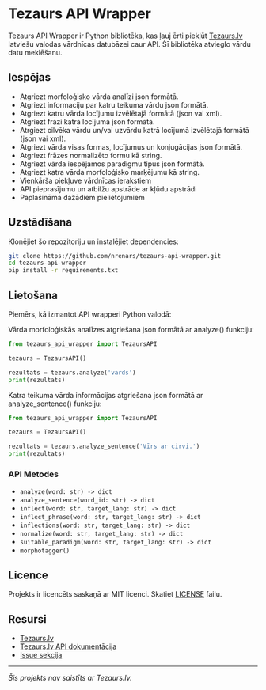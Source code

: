 # Tezaurs API Wrapper

Tezaurs API Wrapper ir Python bibliotēka, kas ļauj ērti piekļūt [Tezaurs.lv](https://tezaurs.lv/) latviešu valodas vārdnīcas datubāzei caur API. Šī bibliotēka atvieglo vārdu datu meklēšanu.

## Iespējas

- Atgriezt morfoloģisko vārda analīzi json formātā.
- Atgriezt informaciju par katru teikuma vārdu json formātā.
- Atgriezt katru vārda locījumu izvēlētajā formātā (json vai xml).
- Atgriezt frāzi katrā locījumā json formātā.
- Atrgiezt cilvēka vārdu un/vai uzvārdu katrā locījumā izvēlētajā formātā (json vai xml).
- Atgriezt vārda visas formas, locījumus un konjugācijas json formātā.
- Atgriezt frāzes normalizēto formu kā string.
- Atgriezt vārda iespējamos paradigmu tipus json formātā.
- Atgriezt katra vārda morfoloģisko marķējumu kā string.
- Vienkārša piekļuve vārdnīcas ierakstiem
- API pieprasījumu un atbilžu apstrāde ar kļūdu apstrādi
- Paplašināma dažādiem pielietojumiem

## Uzstādīšana

Klonējiet šo repozitoriju un instalējiet dependencies:

```bash
git clone https://github.com/nrenars/tezaurs-api-wrapper.git
cd tezaurs-api-wrapper
pip install -r requirements.txt
```

## Lietošana

Piemērs, kā izmantot API wrapperi Python valodā:

Vārda morfoloģiskās analīzes atgriešana json formātā ar analyze() funkciju:
```python
from tezaurs_api_wrapper import TezaursAPI

tezaurs = TezaursAPI()

rezultats = tezaurs.analyze('vārds')
print(rezultats)
```
Katra teikuma vārda informācijas atgriešana json formātā ar analyze_sentence() funkciju:
```python
from tezaurs_api_wrapper import TezaursAPI

tezaurs = TezaursAPI()

rezultats = tezaurs.analyze_sentence('Vīrs ar cirvi.')
print(rezultats)
```


### API Metodes

- `analyze(word: str) -> dict`  
- `analyze_sentence(word_id: str) -> dict`  
- `inflect(word: str, target_lang: str) -> dict`  
- `inflect_phrase(word: str, target_lang: str) -> dict`
- `inflections(word: str, target_lang: str) -> dict`
- `normalize(word: str, target_lang: str) -> dict`
- `suitable_paradigm(word: str, target_lang: str) -> dict`
- `morphotagger()`

## Licence

Projekts ir licencēts saskaņā ar MIT licenci. Skatiet [LICENSE](LICENSE) failu.

## Resursi

- [Tezaurs.lv](https://tezaurs.lv/)
- [Tezaurs.lv API dokumentācija](https://tezaurs.lv/api)
- [Issue sekcija](https://github.com/nrenars/tezaurs-api-wrapper/issues)

---

_Šis projekts nav saistīts ar Tezaurs.lv._



